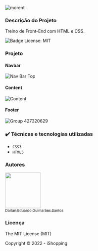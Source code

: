 ![morent](https://user-images.githubusercontent.com/71740181/186670464-2c5da947-9937-4dfb-b6f8-e3e92df7dea8.svg)

### Descrição do Projeto

Treino de Front-End com HTML e CSS.

![Badge License: MIT](https://img.shields.io/github/license/darlangui/e-commerce?style=for-the-badge)

### Projeto

#### Navbar

![Nav Bar Top](https://user-images.githubusercontent.com/71740181/186671270-355c5ebe-52f8-4ade-a8e4-ad91ab27c3f6.svg)

#### Content

![Content](https://user-images.githubusercontent.com/71740181/186671296-40501960-49eb-4c5b-a51c-8940ee3c9460.svg)

#### Footer

![Group 427320629](https://user-images.githubusercontent.com/71740181/186671333-d510aa4e-b434-4ac3-b6ae-b738c45102f6.svg)

### ✔️ Técnicas e tecnologias utilizadas

- `CSS3`
- `HTML5`

### Autores

[<img src="https://user-images.githubusercontent.com/71740181/180897012-2d7683f3-afd4-418f-a838-234ee686ee4c.png" width=115><br><sub>Darlan Eduardo Guimarães Santos</sub>](https://github.com/darlangui)

### Licença 

The MIT License (MIT)

Copyright ©️ 2022 - iShopping

